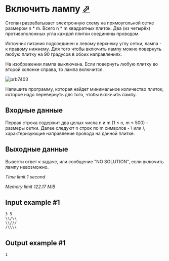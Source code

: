 # Включить лампу [⬀](https://www.e-olymp.com/en/contests/9208/problems/80039)

Степан разрабатывает электронную схему на прямоугольной сетке размером n * m. Всего n * m квадратных плиток. Два (из четырёх) противоположных угла каждой плитки соединены проводом.

Источник питания подсоединен к левому верхнему углу сетки, лампа - к правому нижнему. Для того чтобы включить лампу можно повернуть любую плитку на 90 градусов в обоих направлениях.

На изображении лампа выключена. Если повернуть любую плитку во второй колонке справа, то лампа включится.

![prb7403](1429979277.png)

Напишите программу, которая найдет минимальное количество плиток, которое надо перевернуть для того, чтобы включить лампу.

## Входные данные

Первая строка содержит два целых числа n и m (1 ≤ n, m ≤ 500) - размеры сетки. Далее следуют n строк по m символов - \ или /, характеризующие направление провода на данной плитке.

## Выходные данные

Вывести ответ к задаче, или сообщение "NO SOLUTION", если включить лампу невозможно.

_Time limit 1 second_

_Memory limit 122.17 MiB_

## Input example #1
```
3 5
\\/\\
\\///
/\\\\
```

## Output example #1
```
1
```
